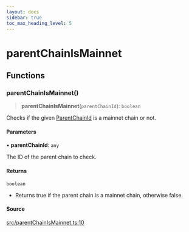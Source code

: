 ```yaml
---
layout: docs
sidebar: true
toc_max_heading_level: 5
---
```


# parentChainIsMainnet

## Functions

### parentChainIsMainnet()

> **parentChainIsMainnet**(`parentChainId`): `boolean`

Checks if the given [ParentChainId](types/ParentChain.md#parentchainid) is a mainnet chain or not.

#### Parameters

• **parentChainId**: `any`

The ID of the parent chain to check.

#### Returns

`boolean`

- Returns true if the parent chain is a mainnet chain, otherwise false.

#### Source

[src/parentChainIsMainnet.ts:10](https://github.com/anegg0/arbitrum-orbit-sdk/blob/1aa2030374f41bb1bf01834ef0c05d2e6663f5e5/src/parentChainIsMainnet.ts#L10)
